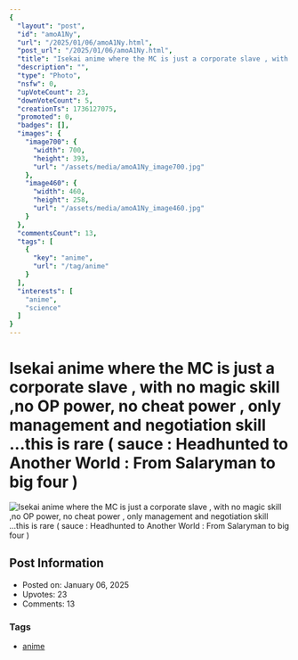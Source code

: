 ```yaml
---
{
  "layout": "post",
  "id": "amoA1Ny",
  "url": "/2025/01/06/amoA1Ny.html",
  "post_url": "/2025/01/06/amoA1Ny.html",
  "title": "Isekai anime where the MC is just a corporate slave , with no magic skill ,no OP power, no cheat power , only management and negotiation skill ...this is rare ( sauce : Headhunted to Another World : From Salaryman to big four )",
  "description": "",
  "type": "Photo",
  "nsfw": 0,
  "upVoteCount": 23,
  "downVoteCount": 5,
  "creationTs": 1736127075,
  "promoted": 0,
  "badges": [],
  "images": {
    "image700": {
      "width": 700,
      "height": 393,
      "url": "/assets/media/amoA1Ny_image700.jpg"
    },
    "image460": {
      "width": 460,
      "height": 258,
      "url": "/assets/media/amoA1Ny_image460.jpg"
    }
  },
  "commentsCount": 13,
  "tags": [
    {
      "key": "anime",
      "url": "/tag/anime"
    }
  ],
  "interests": [
    "anime",
    "science"
  ]
}
---
```


# Isekai anime where the MC is just a corporate slave , with no magic skill ,no OP power, no cheat power , only management and negotiation skill ...this is rare ( sauce : Headhunted to Another World : From Salaryman to big four )

![Isekai anime where the MC is just a corporate slave , with no magic skill ,no OP power, no cheat power , only management and negotiation skill ...this is rare ( sauce : Headhunted to Another World : From Salaryman to big four )](/assets/media/amoA1Ny_image700.jpg)

## Post Information

- Posted on: January 06, 2025
- Upvotes: 23
- Comments: 13

### Tags

- [anime](/tag/anime)
